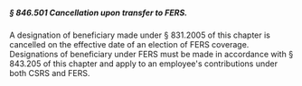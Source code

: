 ##### § 846.501 Cancellation upon transfer to FERS. #####

A designation of beneficiary made under § 831.2005 of this chapter is cancelled on the effective date of an election of FERS coverage. Designations of beneficiary under FERS must be made in accordance with § 843.205 of this chapter and apply to an employee's contributions under both CSRS and FERS.